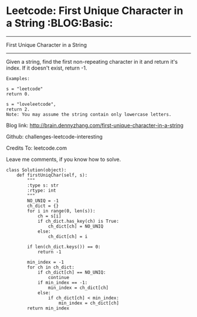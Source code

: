 # Leetcode: First Unique Character in a String     :BLOG:Basic:


---

First Unique Character in a String  

---

Given a string, find the first non-repeating character in it and return it's index. If it doesn't exist, return -1.  

    Examples:
    
    s = "leetcode"
    return 0.
    
    s = "loveleetcode",
    return 2.
    Note: You may assume the string contain only lowercase letters.

Blog link: <http://brain.dennyzhang.com/first-unique-character-in-a-string>  

Github: challenges-leetcode-interesting  

Credits To: leetcode.com  

Leave me comments, if you know how to solve.  

    class Solution(object):
        def firstUniqChar(self, s):
            """
            :type s: str
            :rtype: int
            """
            NO_UNIQ = -1
            ch_dict = {}
            for i in range(0, len(s)):
                ch = s[i]
                if ch_dict.has_key(ch) is True:
                    ch_dict[ch] = NO_UNIQ
                else:
                    ch_dict[ch] = i
    
            if len(ch_dict.keys()) == 0:
                return -1
    
            min_index = -1
            for ch in ch_dict:
                if ch_dict[ch] == NO_UNIQ:
                    continue
                if min_index == -1:
                    min_index = ch_dict[ch]
                else:
                    if ch_dict[ch] < min_index:
                        min_index = ch_dict[ch]
            return min_index
